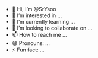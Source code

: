 - 👋 Hi, I’m @SrYsoo
- 👀 I’m interested in ...
- 🌱 I’m currently learning ...
- 💞️ I’m looking to collaborate on ...
- 📫 How to reach me ...
- 😄 Pronouns: ...
- ⚡ Fun fact: ...

<!---
SrYsoo/SrYsoo is a ✨ special ✨ repository because its `README.md` (this file) appears on your GitHub profile.
You can click the Preview link to take a look at your changes.
--->
